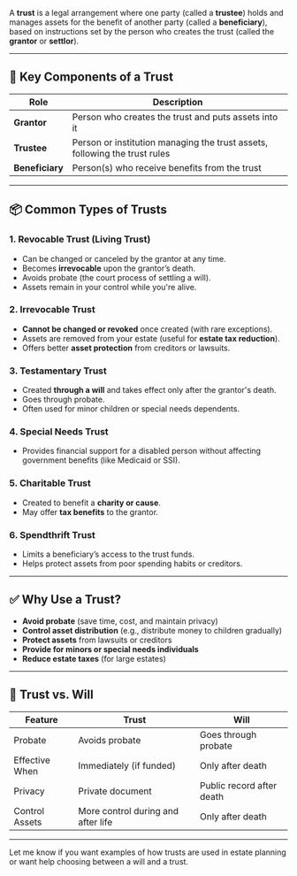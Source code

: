 A **trust** is a legal arrangement where one party (called a **trustee**) holds and manages assets for the benefit of another party (called a **beneficiary**), based on instructions set by the person who creates the trust (called the **grantor** or **settlor**).

---

## 🔑 Key Components of a Trust

| Role            | Description                                                                |
| --------------- | -------------------------------------------------------------------------- |
| **Grantor**     | Person who creates the trust and puts assets into it                       |
| **Trustee**     | Person or institution managing the trust assets, following the trust rules |
| **Beneficiary** | Person(s) who receive benefits from the trust                              |

---

## 📦 Common Types of Trusts

### 1. **Revocable Trust (Living Trust)**

* Can be changed or canceled by the grantor at any time.
* Becomes **irrevocable** upon the grantor’s death.
* Avoids probate (the court process of settling a will).
* Assets remain in your control while you're alive.

### 2. **Irrevocable Trust**

* **Cannot be changed or revoked** once created (with rare exceptions).
* Assets are removed from your estate (useful for **estate tax reduction**).
* Offers better **asset protection** from creditors or lawsuits.

### 3. **Testamentary Trust**

* Created **through a will** and takes effect only after the grantor's death.
* Goes through probate.
* Often used for minor children or special needs dependents.

### 4. **Special Needs Trust**

* Provides financial support for a disabled person without affecting government benefits (like Medicaid or SSI).

### 5. **Charitable Trust**

* Created to benefit a **charity or cause**.
* May offer **tax benefits** to the grantor.

### 6. **Spendthrift Trust**

* Limits a beneficiary’s access to the trust funds.
* Helps protect assets from poor spending habits or creditors.

---

## ✅ Why Use a Trust?

* **Avoid probate** (save time, cost, and maintain privacy)
* **Control asset distribution** (e.g., distribute money to children gradually)
* **Protect assets** from lawsuits or creditors
* **Provide for minors or special needs individuals**
* **Reduce estate taxes** (for large estates)

---

## 🔄 Trust vs. Will

| Feature        | Trust                              | Will                      |
| -------------- | ---------------------------------- | ------------------------- |
| Probate        | Avoids probate                     | Goes through probate      |
| Effective When | Immediately (if funded)            | Only after death          |
| Privacy        | Private document                   | Public record after death |
| Control Assets | More control during and after life | Only after death          |

---

Let me know if you want examples of how trusts are used in estate planning or want help choosing between a will and a trust.
